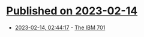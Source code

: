 # [Published on 2023-02-14](index.md)

* [2023-02-14, 02:44:17](https://lobste.rs/s/emqxak/ibm_701) - [The IBM 701](https://detreville.substack.com/p/the-ibm-701)
